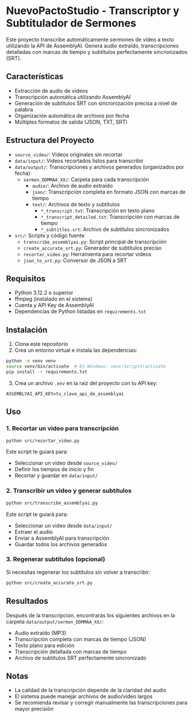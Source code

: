 # NuevoPactoStudio - Transcriptor y Subtitulador de Sermones

Este proyecto transcribe automáticamente sermones de video a texto utilizando la API de AssemblyAI.
Genera audio extraído, transcripciones detalladas con marcas de tiempo y subtítulos perfectamente sincronizados (SRT).

## Características

- Extracción de audio de videos
- Transcripción automática utilizando AssemblyAI
- Generación de subtítulos SRT con sincronización precisa a nivel de palabra
- Organización automática de archivos por fecha
- Múltiples formatos de salida (JSON, TXT, SRT)

## Estructura del Proyecto

- `source_video/`: Videos originales sin recortar
- `data/input/`: Videos recortados listos para transcribir
- `data/output/`: Transcripciones y archivos generados (organizados por fecha)
  - `sermon_DDMMAA_XX/`: Carpeta para cada transcripción
    - `audio/`: Archivo de audio extraído
    - `json/`: Transcripción completa en formato JSON con marcas de tiempo
    - `text/`: Archivos de texto y subtítulos
      - `*_transcript.txt`: Transcripción en texto plano
      - `*_transcript_detailed.txt`: Transcripción con marcas de tiempo
      - `*_subtitles.srt`: Archivo de subtítulos sincronizados
- `src/`: Scripts y código fuente
  - `transcribe_assemblyai.py`: Script principal de transcripción
  - `create_accurate_srt.py`: Generador de subtítulos preciso
  - `recortar_video.py`: Herramienta para recortar videos
  - `json_to_srt.py`: Conversor de JSON a SRT

## Requisitos

- Python 3.12.2 o superior
- ffmpeg (instalado en el sistema)
- Cuenta y API Key de AssemblyAI
- Dependencias de Python listadas en `requirements.txt`

## Instalación

1. Clona este repositorio
2. Crea un entorno virtual e instala las dependencias:

```bash
python -m venv venv
source venv/bin/activate  # En Windows: venv\Scripts\activate
pip install -r requirements.txt
```

3. Crea un archivo `.env` en la raíz del proyecto con tu API key:

```
ASSEMBLYAI_API_KEY=tu_clave_api_de_assemblyai
```

## Uso

### 1. Recortar un video para transcripción

```bash
python src/recortar_video.py
```

Este script te guiará para:
- Seleccionar un video desde `source_video/`
- Definir los tiempos de inicio y fin
- Recortar y guardar en `data/input/`

### 2. Transcribir un video y generar subtítulos

```bash
python src/transcribe_assemblyai.py
```

Este script te guiará para:
- Seleccionar un video desde `data/input/`
- Extraer el audio
- Enviar a AssemblyAI para transcripción
- Guardar todos los archivos generados

### 3. Regenerar subtítulos (opcional)

Si necesitas regenerar los subtítulos sin volver a transcribir:

```bash
python src/create_accurate_srt.py
```

## Resultados

Después de la transcripción, encontrarás los siguientes archivos en la carpeta `data/output/sermon_DDMMAA_XX/`:

- Audio extraído (MP3)
- Transcripción completa con marcas de tiempo (JSON)
- Texto plano para edición
- Transcripción detallada con marcas de tiempo
- Archivo de subtítulos SRT perfectamente sincronizado

## Notas

- La calidad de la transcripción depende de la claridad del audio
- El sistema puede manejar archivos de audio/video largos
- Se recomienda revisar y corregir manualmente las transcripciones para mayor precisión